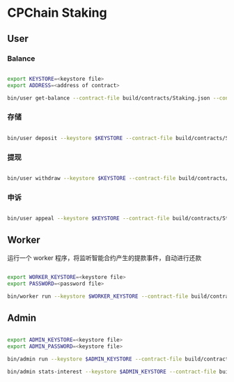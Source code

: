 # CPChain Staking

## User

### Balance

```bash

export KEYSTORE=<keystore file>
export ADDRESS=<address of contract>

bin/user get-balance --contract-file build/contracts/Staking.json --contract-addr $ADDRESS 1455d180e3ade94ebd9cc324d22a9065d1f5f575

```

### 存储

```bash

bin/user deposit --keystore $KEYSTORE --contract-file build/contracts/Staking.json --contract-addr $ADDRESS 5

```

### 提现

```bash

bin/user withdraw --keystore $KEYSTORE --contract-file build/contracts/Staking.json --contract-addr $ADDRESS 1

```

### 申诉

```bash

bin/user appeal --keystore $KEYSTORE --contract-file build/contracts/Staking.json --contract-addr $ADDRESS

```

## Worker

运行一个 worker 程序，将监听智能合约产生的提款事件，自动进行还款

```bash

export WORKER_KEYSTORE=<keystore file>
export PASSWORD=<password file>

bin/worker run --keystore $WORKER_KEYSTORE --contract-file build/contracts/Staking.json --contract-addr $ADDRESS --password $PASSWORD

```

## Admin

```bash

export ADMIN_KEYSTORE=<keystore file>
export ADMIN_PASSWORD=<keystore file>

bin/admin run --keystore $ADMIN_KEYSTORE --contract-file build/contracts/Staking.json --password $ADMIN_PASSWORD

bin/admin stats-interest --keystore $ADMIN_KEYSTORE --contract-file build/contracts/Staking.json --password $ADMIN_PASSWORD

```
